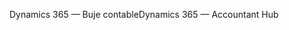 <span data-ttu-id="5c6f1-101">Dynamics 365 — Buje contable</span><span class="sxs-lookup"><span data-stu-id="5c6f1-101">Dynamics 365 — Accountant Hub</span></span>
